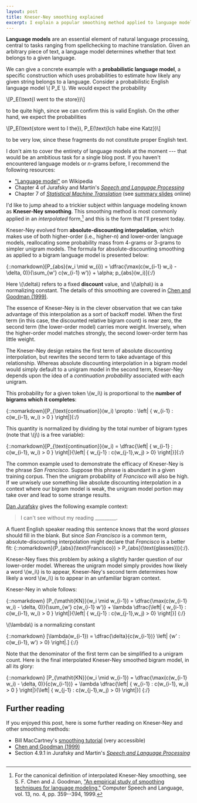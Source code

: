 ```yaml
---
layout: post
title: Kneser-Ney smoothing explained
excerpt: I explain a popular smoothing method applied to language models. The post describes Kneser-Ney as it applies to bigram language models and offers some intuition on why it works well.
---
```


**Language models** are an essential element of natural language processing,
  central to tasks ranging from spellchecking to machine translation. Given an
  arbitrary piece of text, a language model determines whether that text belongs
  to a given language.

We can give a concrete example with a **probabilistic language model**, a
specific construction which uses probabilities to estimate how likely any given
string belongs to a language. Consider a probabilistic English language model
\\( P_E \\). We would expect the probability

\\[P_E(\text{I went to the store})\\]

to be quite high, since we can confirm this is valid English. On the other hand,
we expect the probabilities

\\[P_E(\text{store went to I the}), P_E(\text{Ich habe eine Katz})\\]

to be very low, since these fragments do not constitute proper English text.

I don't aim to cover the entirety of language models at the moment --- that
would be an ambitious task for a single blog post. If you haven't encountered
language models or *n*-grams before, I recommend the following resources:

- ["Language model"][1] on Wikipedia
- Chapter 4 of Jurafsky and Martin's [*Speech and Language Processing*][2]
- Chapter 7 of [*Statistical Machine Translation*][3] (see [summary slides][4] online)

I'd like to jump ahead to a trickier subject within language modeling known as
**Kneser-Ney smoothing**. This smoothing method is most commonly applied in an
*interpolated* form,[^1] and this is the form that I'll present today.

Kneser-Ney evolved from **absolute-discounting interpolation**, which makes use
of both higher-order (i.e., higher-*n*) and lower-order language models,
reallocating some probability mass from 4-grams or 3-grams to simpler unigram
models. The formula for absolute-discounting smoothing as applied to a bigram
language model is presented below:

{::nomarkdown}\[P_{abs}(w_i \mid w_{i}) = \dfrac{\max(c(w_{i-1} w_i) - \delta, 0)}{\sum_{w'} c(w_{i-1} w')} + \alpha\; p_{abs}(w_i)\]{:/}

Here \\(\delta\\) refers to a fixed **discount** value, and \\(\alpha\\) is a
normalizing constant. The details of this smoothing are covered in
[Chen and Goodman (1999)][5].

The essence of Kneser-Ney is in the clever observation that we can take
advantage of this interpolation as a sort of backoff model. When the first term
(in this case, the discounted relative bigram count) is near zero, the second
term (the lower-order model) carries more weight. Inversely, when the
higher-order model matches strongly, the second lower-order term has little
weight.

The Kneser-Ney design retains the first term of absolute discounting
interpolation, but rewrites the second term to take advantage of this
relationship. Whereas absolute discounting interpolation in a bigram model would
simply default to a unigram model in the second term, Kneser-Ney depends upon
the idea of a *continuation probability* associated with each unigram.

This probability for a given token \\(w_i\\) is proportional to the **number of
bigrams which it completes**:

{::nomarkdown}\[P_{\text{continuation}}(w_i) \propto \: \left&#124; \{ w_{i-1} : c(w_{i-1}, w_i) > 0 \} \right&#124;\]{:/}

This quantity is normalized by dividing by the total number of bigram types
(note that \\(j\\) is a free variable):

{::nomarkdown}\[P_{\text{continuation}}(w_i) = \dfrac{\left&#124; \{ w_{i-1} : c(w_{i-1}, w_i) > 0 \} \right&#124;}{\left&#124; \{ w_{j-1} : c(w_{j-1},w_j) > 0\} \right&#124;}\]{:/}

The common example used to demonstrate the efficacy of Kneser-Ney is the phrase
*San Francisco*. Suppose this phrase is abundant in a given training corpus.
Then the unigram probability of *Francisco* will also be high. If we unwisely
use something like absolute discounting interpolation in a context where our
bigram model is weak, the unigram model portion may take over and lead to some
strange results.

[Dan Jurafsky][6] gives the following example context:

> I can't see without my reading _________.

A fluent English speaker reading this sentence knows that the word *glasses*
should fill in the blank. But since *San Francisco* is a common term,
absolute-discounting interpolation might declare that *Francisco* is a better
fit: {::nomarkdown}\(P_{abs}(\text{Francisco}) > P_{abs}(\text{glasses})\){:/}.

Kneser-Ney fixes this problem by asking a slightly harder question of our
lower-order model. Whereas the unigram model simply provides how likely a word
\\(w_i\\) is to appear, Kneser-Ney's second term determines how likely a word
\\(w_i\\) is to appear in an unfamiliar bigram context.

Kneser-Ney in whole follows:

{::nomarkdown}
\[P_{\mathit{KN}}(w_i \mid w_{i-1}) = \dfrac{\max(c(w_{i-1} w_i) - \delta, 0)}{\sum_{w'} c(w_{i-1} w')} + \lambda \dfrac{\left&#124; \{ w_{i-1} : c(w_{i-1}, w_i) > 0 \} \right&#124;}{\left&#124; \{ w_{j-1} : c(w_{j-1},w_j) > 0\} \right&#124;}\]
{:/}

\\(\lambda\\) is a normalizing constant

{::nomarkdown}
\[\lambda(w_{i-1}) = \dfrac{\delta}{c(w_{i-1})} \left&#124; \{w' : c(w_{i-1}, w') > 0\} \right&#124;.\]
{:/}

Note that the denominator of the first term can be simplified to a unigram count. Here is the final interpolated Kneser-Ney smoothed bigram model, in all its glory:

{::nomarkdown}
\[P_{\mathit{KN}}(w_i \mid w_{i-1}) = \dfrac{\max(c(w_{i-1} w_i) - \delta, 0)}{c(w_{i-1})} + \lambda \dfrac{\left&#124; \{ w_{i-1} : c(w_{i-1}, w_i) > 0 \} \right&#124;}{\left&#124; \{ w_{j-1} : c(w_{j-1},w_j) > 0\} \right&#124;}\]
{:/}

## Further reading

If you enjoyed this post, here is some further reading on Kneser-Ney and other
smoothing methods:

- Bill MacCartney's [smoothing tutorial][7] (very accessible)
- [Chen and Goodman (1999)][8]
- Section 4.9.1 in Jurafsky and Martin's [*Speech and Language Processing*][2]

<script type="text/javascript" src="http://cdn.mathjax.org/mathjax/latest/MathJax.js?config=TeX-AMS-MML_HTMLorMML"></script>

<img src="http://ir-na.amazon-adsystem.com/e/ir?t=blog0cbb-20&l=as2&o=1&a=0131873210" width="1" height="1" border="0" alt="" style="border:none !important; margin:0px !important;" />

[^1]: For the canonical definition of interpolated Kneser-Ney smoothing, see S. F. Chen and J. Goodman, ["An empirical study of smoothing techniques for language modeling,"][5] Computer Speech and Language, vol. 13, no. 4, pp. 359--394, 1999.

[1]: http://en.wikipedia.org/wiki/Language_model
[2]: http://www.amazon.com/gp/product/0131873210/ref=as_li_qf_sp_asin_tl?ie=UTF8&camp=1789&creative=9325&creativeASIN=0131873210&linkCode=as2&tag=blog0cbb-20
[3]: http://www.amazon.com/gp/product/0521874157/ref=as_li_tf_tl?ie=UTF8&camp=1789&creative=9325&creativeASIN=0521874157&linkCode=as2&tag=blog0cbb-20
[4]: http://www.statmt.org/book/slides/07-language-models.pdf
[5]: http://u.cs.biu.ac.il/~yogo/courses/mt2013/papers/chen-goodman-99.pdf
[6]: https://www.youtube.com/watch?v=wtB00EczoCM
[7]: http://nlp.stanford.edu/~wcmac/papers/20050421-smoothing-tutorial.pdf
[8]: http://u.cs.biu.ac.il/~yogo/courses/mt2013/papers/chen-goodman-99.pdf
